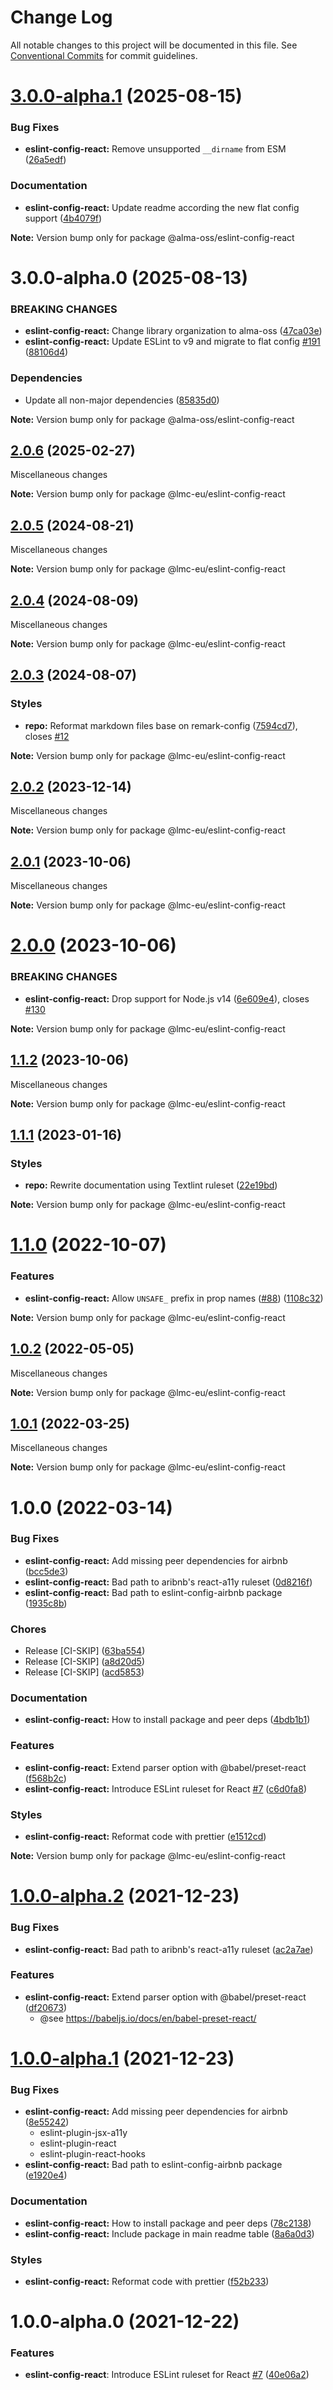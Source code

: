 # Change Log

All notable changes to this project will be documented in this file.
See [Conventional Commits](https://conventionalcommits.org) for commit guidelines.

<a name="3.0.0-alpha.1"></a>

# [3.0.0-alpha.1](https://github.com/lmc-eu/code-quality-tools/compare/@alma-oss/eslint-config-react@3.0.0-alpha.0...@alma-oss/eslint-config-react@3.0.0-alpha.1) (2025-08-15)

### Bug Fixes

- **eslint-config-react:** Remove unsupported `__dirname` from ESM ([26a5edf](https://github.com/lmc-eu/code-quality-tools/commit/26a5edf))

### Documentation

- **eslint-config-react:** Update readme according the new flat config support ([4b4079f](https://github.com/lmc-eu/code-quality-tools/commit/4b4079f))

**Note:** Version bump only for package @alma-oss/eslint-config-react

<a name="3.0.0-alpha.0"></a>

# 3.0.0-alpha.0 (2025-08-13)

### BREAKING CHANGES

- **eslint-config-react:** Change library organization to alma-oss ([47ca03e](https://github.com/lmc-eu/code-quality-tools/commit/47ca03e))
- **eslint-config-react:** Update ESLint to v9 and migrate to flat config [#191](https://github.com/lmc-eu/code-quality-tools/issues/191) ([88106d4](https://github.com/lmc-eu/code-quality-tools/commit/88106d4))

### Dependencies

- Update all non-major dependencies ([85835d0](https://github.com/lmc-eu/code-quality-tools/commit/85835d0))

**Note:** Version bump only for package @alma-oss/eslint-config-react

<a name="2.0.6"></a>

## [2.0.6](https://github.com/lmc-eu/code-quality-tools/compare/@lmc-eu/eslint-config-react@2.0.5...@lmc-eu/eslint-config-react@2.0.6) (2025-02-27)

Miscellaneous changes

**Note:** Version bump only for package @lmc-eu/eslint-config-react

<a name="2.0.5"></a>

## [2.0.5](https://github.com/lmc-eu/code-quality-tools/compare/@lmc-eu/eslint-config-react@2.0.4...@lmc-eu/eslint-config-react@2.0.5) (2024-08-21)

Miscellaneous changes

**Note:** Version bump only for package @lmc-eu/eslint-config-react

<a name="2.0.4"></a>

## [2.0.4](https://github.com/lmc-eu/code-quality-tools/compare/@lmc-eu/eslint-config-react@2.0.3...@lmc-eu/eslint-config-react@2.0.4) (2024-08-09)

Miscellaneous changes

**Note:** Version bump only for package @lmc-eu/eslint-config-react

<a name="2.0.3"></a>

## [2.0.3](https://github.com/lmc-eu/code-quality-tools/compare/@lmc-eu/eslint-config-react@2.0.2...@lmc-eu/eslint-config-react@2.0.3) (2024-08-07)

### Styles

- **repo:** Reformat markdown files base on remark-config ([7594cd7](https://github.com/lmc-eu/code-quality-tools/commit/7594cd7)), closes [#12](https://github.com/lmc-eu/code-quality-tools/issues/12)

**Note:** Version bump only for package @lmc-eu/eslint-config-react

<a name="2.0.2"></a>

## [2.0.2](https://github.com/lmc-eu/code-quality-tools/compare/@lmc-eu/eslint-config-react@2.0.1...@lmc-eu/eslint-config-react@2.0.2) (2023-12-14)

Miscellaneous changes

**Note:** Version bump only for package @lmc-eu/eslint-config-react

<a name="2.0.1"></a>

## [2.0.1](https://github.com/lmc-eu/code-quality-tools/compare/@lmc-eu/eslint-config-react@2.0.0...@lmc-eu/eslint-config-react@2.0.1) (2023-10-06)

Miscellaneous changes

**Note:** Version bump only for package @lmc-eu/eslint-config-react

<a name="2.0.0"></a>

# [2.0.0](https://github.com/lmc-eu/code-quality-tools/compare/@lmc-eu/eslint-config-react@1.1.2...@lmc-eu/eslint-config-react@2.0.0) (2023-10-06)

### BREAKING CHANGES

- **eslint-config-react:** Drop support for Node.js v14 ([6e609e4](https://github.com/lmc-eu/code-quality-tools/commit/6e609e4)), closes [#130](https://github.com/lmc-eu/code-quality-tools/issues/130)

**Note:** Version bump only for package @lmc-eu/eslint-config-react

<a name="1.1.2"></a>

## [1.1.2](https://github.com/lmc-eu/code-quality-tools/compare/@lmc-eu/eslint-config-react@1.1.1...@lmc-eu/eslint-config-react@1.1.2) (2023-10-06)

Miscellaneous changes

**Note:** Version bump only for package @lmc-eu/eslint-config-react

<a name="1.1.1"></a>

## [1.1.1](https://github.com/lmc-eu/code-quality-tools/compare/@lmc-eu/eslint-config-react@1.1.0...@lmc-eu/eslint-config-react@1.1.1) (2023-01-16)

### Styles

- **repo:** Rewrite documentation using Textlint ruleset ([22e19bd](https://github.com/lmc-eu/code-quality-tools/commit/22e19bd))

**Note:** Version bump only for package @lmc-eu/eslint-config-react

<a name="1.1.0"></a>

# [1.1.0](https://github.com/lmc-eu/code-quality-tools/compare/@lmc-eu/eslint-config-react@1.0.2...@lmc-eu/eslint-config-react@1.1.0) (2022-10-07)

### Features

- **eslint-config-react:** Allow `UNSAFE_` prefix in prop names ([#88](https://github.com/lmc-eu/code-quality-tools/issues/88)) ([1108c32](https://github.com/lmc-eu/code-quality-tools/commit/1108c32))

**Note:** Version bump only for package @lmc-eu/eslint-config-react

<a name="1.0.2"></a>

## [1.0.2](https://github.com/lmc-eu/code-quality-tools/compare/@lmc-eu/eslint-config-react@1.0.1...@lmc-eu/eslint-config-react@1.0.2) (2022-05-05)

Miscellaneous changes

**Note:** Version bump only for package @lmc-eu/eslint-config-react

<a name="1.0.1"></a>

## [1.0.1](https://github.com/lmc-eu/code-quality-tools/compare/@lmc-eu/eslint-config-react@1.0.0...@lmc-eu/eslint-config-react@1.0.1) (2022-03-25)

Miscellaneous changes

**Note:** Version bump only for package @lmc-eu/eslint-config-react

<a name="1.0.0"></a>

# 1.0.0 (2022-03-14)

### Bug Fixes

- **eslint-config-react:** Add missing peer dependencies for airbnb ([bcc5de3](https://github.com/lmc-eu/code-quality-tools/commit/bcc5de3))
- **eslint-config-react:** Bad path to aribnb's react-a11y ruleset ([0d8216f](https://github.com/lmc-eu/code-quality-tools/commit/0d8216f))
- **eslint-config-react:** Bad path to eslint-config-airbnb package ([1935c8b](https://github.com/lmc-eu/code-quality-tools/commit/1935c8b))

### Chores

- Release [CI-SKIP] ([63ba554](https://github.com/lmc-eu/code-quality-tools/commit/63ba554))
- Release [CI-SKIP] ([a8d20d5](https://github.com/lmc-eu/code-quality-tools/commit/a8d20d5))
- Release [CI-SKIP] ([acd5853](https://github.com/lmc-eu/code-quality-tools/commit/acd5853))

### Documentation

- **eslint-config-react:** How to install package and peer deps ([4bdb1b1](https://github.com/lmc-eu/code-quality-tools/commit/4bdb1b1))

### Features

- **eslint-config-react:** Extend parser option with @babel/preset-react ([f568b2c](https://github.com/lmc-eu/code-quality-tools/commit/f568b2c))
- **eslint-config-react:** Introduce ESLint ruleset for React [#7](https://github.com/lmc-eu/code-quality-tools/issues/7) ([c6d0fa8](https://github.com/lmc-eu/code-quality-tools/commit/c6d0fa8))

### Styles

- **eslint-config-react:** Reformat code with prettier ([e1512cd](https://github.com/lmc-eu/code-quality-tools/commit/e1512cd))

**Note:** Version bump only for package @lmc-eu/eslint-config-react

<a name="1.0.0-alpha.2"></a>

# [1.0.0-alpha.2](https://github.com/lmc-eu/code-quality-tools/compare/@lmc-eu/eslint-config-react@1.0.0-alpha.1...@lmc-eu/eslint-config-react@1.0.0-alpha.2) (2021-12-23)

### Bug Fixes

- **eslint-config-react:** Bad path to aribnb's react-a11y ruleset ([ac2a7ae](https://github.com/lmc-eu/code-quality-tools/commit/ac2a7ae))

### Features

- **eslint-config-react:** Extend parser option with @babel/preset-react ([df20673](https://github.com/lmc-eu/code-quality-tools/commit/df20673))
  - @see https://babeljs.io/docs/en/babel-preset-react/

<a name="1.0.0-alpha.1"></a>

# [1.0.0-alpha.1](https://github.com/lmc-eu/code-quality-tools/compare/@lmc-eu/eslint-config-react@1.0.0-alpha.0...@lmc-eu/eslint-config-react@1.0.0-alpha.1) (2021-12-23)

### Bug Fixes

- **eslint-config-react:** Add missing peer dependencies for airbnb ([8e55242](https://github.com/lmc-eu/code-quality-tools/commit/8e55242))
  - eslint-plugin-jsx-a11y
  - eslint-plugin-react
  - eslint-plugin-react-hooks
- **eslint-config-react:** Bad path to eslint-config-airbnb package ([e1920e4](https://github.com/lmc-eu/code-quality-tools/commit/e1920e4))

### Documentation

- **eslint-config-react:** How to install package and peer deps ([78c2138](https://github.com/lmc-eu/code-quality-tools/commit/78c2138))
- **eslint-config-react:** Include package in main readme table ([8a6a0d3](https://github.com/lmc-eu/code-quality-tools/commit/8a6a0d3))

### Styles

- **eslint-config-react:** Reformat code with prettier ([f52b233](https://github.com/lmc-eu/code-quality-tools/commit/f52b233))

<a name="1.0.0-alpha.0"></a>

# 1.0.0-alpha.0 (2021-12-22)

### Features

- **eslint-config-react**: Introduce ESLint ruleset for React [#7](https://github.com/lmc-eu/code-quality-tools/issues/7) ([40e06a2](https://github.com/lmc-eu/code-quality-tools/commit/40e06a2))
